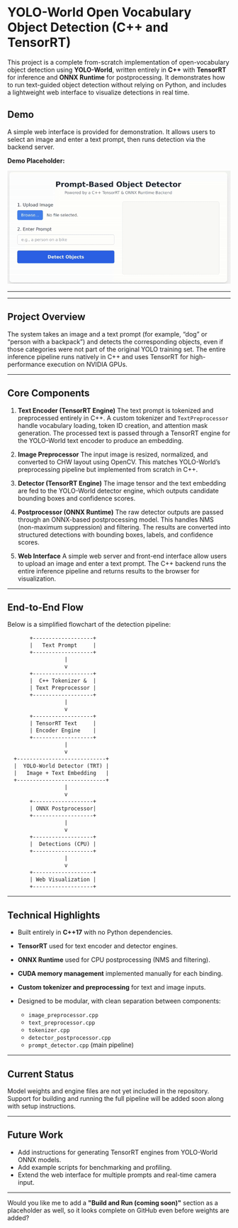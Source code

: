 # YOLO-World Open Vocabulary Object Detection (C++ and TensorRT)

This project is a complete from-scratch implementation of open-vocabulary object detection using **YOLO-World**, written entirely in **C++** with **TensorRT** for inference and **ONNX Runtime** for postprocessing. It demonstrates how to run text-guided object detection without relying on Python, and includes a lightweight web interface to visualize detections in real time.


## Demo

A simple web interface is provided for demonstration. It allows users to select an image and enter a text prompt, then runs detection via the backend server.

**Demo Placeholder:**

![Demo](demo.gif)


---

---

## Project Overview

The system takes an image and a text prompt (for example, “dog” or “person with a backpack”) and detects the corresponding objects, even if those categories were not part of the original YOLO training set.
The entire inference pipeline runs natively in C++ and uses TensorRT for high-performance execution on NVIDIA GPUs.

---

## Core Components

1. **Text Encoder (TensorRT Engine)**
   The text prompt is tokenized and preprocessed entirely in C++. A custom tokenizer and `TextPreprocessor` handle vocabulary loading, token ID creation, and attention mask generation. The processed text is passed through a TensorRT engine for the YOLO-World text encoder to produce an embedding.

2. **Image Preprocessor**
   The input image is resized, normalized, and converted to CHW layout using OpenCV. This matches YOLO-World’s preprocessing pipeline but implemented from scratch in C++.

3. **Detector (TensorRT Engine)**
   The image tensor and the text embedding are fed to the YOLO-World detector engine, which outputs candidate bounding boxes and confidence scores.

4. **Postprocessor (ONNX Runtime)**
   The raw detector outputs are passed through an ONNX-based postprocessing model. This handles NMS (non-maximum suppression) and filtering. The results are converted into structured detections with bounding boxes, labels, and confidence scores.

5. **Web Interface**
   A simple web server and front-end interface allow users to upload an image and enter a text prompt. The C++ backend runs the entire inference pipeline and returns results to the browser for visualization.

---

## End-to-End Flow

Below is a simplified flowchart of the detection pipeline:

```
       +-------------------+
       |   Text Prompt     |
       +-------------------+
                  |
                  v
       +-------------------+
       |  C++ Tokenizer &  |
       | Text Preprocessor |
       +-------------------+
                  |
                  v
       +-------------------+
       | TensorRT Text     |
       | Encoder Engine    |
       +-------------------+
                  |
                  v
  +----------------------------+
  |  YOLO-World Detector (TRT) |
  |   Image + Text Embedding   |
  +----------------------------+
                  |
                  v
       +-------------------+
       | ONNX Postprocessor|
       +-------------------+
                  |
                  v
       +-------------------+
       |  Detections (CPU) |
       +-------------------+
                  |
                  v
       +-------------------+
       | Web Visualization |
       +-------------------+
```

---

## Technical Highlights

* Built entirely in **C++17** with no Python dependencies.
* **TensorRT** used for text encoder and detector engines.
* **ONNX Runtime** used for CPU postprocessing (NMS and filtering).
* **CUDA memory management** implemented manually for each binding.
* **Custom tokenizer and preprocessing** for text and image inputs.
* Designed to be modular, with clean separation between components:

    * `image_preprocessor.cpp`
    * `text_preprocessor.cpp`
    * `tokenizer.cpp`
    * `detector_postprocessor.cpp`
    * `prompt_detector.cpp` (main pipeline)

---


## Current Status

Model weights and engine files are not yet included in the repository.
Support for building and running the full pipeline will be added soon along with setup instructions.

---

## Future Work

* Add instructions for generating TensorRT engines from YOLO-World ONNX models.
* Add example scripts for benchmarking and profiling.
* Extend the web interface for multiple prompts and real-time camera input.

---

Would you like me to add a **"Build and Run (coming soon)"** section as a placeholder as well, so it looks complete on GitHub even before weights are added?
